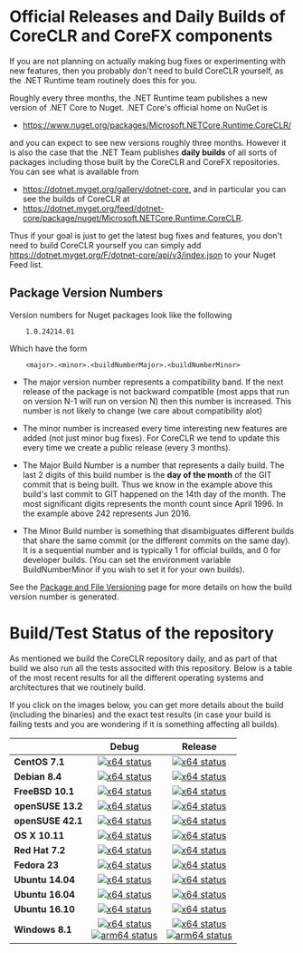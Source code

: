 # Official Releases and Daily Builds of CoreCLR and CoreFX components

If you are not planning on actually making bug fixes or experimenting with new features, then you probably
don't need to build CoreCLR yourself, as the .NET Runtime team routinely does this for you.   

Roughly every three months, the .NET Runtime team publishes a new version of .NET Core to Nuget.   .NET Core's
official home on NuGet is 
 
 * <https://www.nuget.org/packages/Microsoft.NETCore.Runtime.CoreCLR/> 
 
and you can expect to see new versions roughly three months.   However it is also the case that the .NET 
Team publishes **daily builds** of all sorts of packages including those built by the CoreCLR and CoreFX 
repositories.  You can see what is available from

 * <https://dotnet.myget.org/gallery/dotnet-core>, and in particular you can see the builds of CoreCLR at 
 * <https://dotnet.myget.org/feed/dotnet-core/package/nuget/Microsoft.NETCore.Runtime.CoreCLR>.   
 
Thus if your goal is just to get the latest bug fixes and features, you don't need to build CoreCLR yourself you 
can simply add <https://dotnet.myget.org/F/dotnet-core/api/v3/index.json> to your Nuget Feed list. 

## Package Version Numbers

Version numbers for Nuget packages look like the following
```
    1.0.24214.01
```
Which have the form
```
    <major>.<minor>.<buildNumberMajor>.<buildNumberMinor>
```

* The major version number represents a compatibility band.   If the next release of the package is not
  backward compatible (most apps that run on version N-1 will run on version N) then this number is increased.
  This number is not likely to change (we care about compatibility alot)  

* The minor number is increased every time interesting new features are added (not just minor bug fixes).
  For CoreCLR we tend to update this every time we create a public release (every 3 months).  

* The Major Build Number is a number that represents a daily build.   The last 2 digits of this build number
  is the **day of the month** of the GIT commit that is being built.   Thus we know in the example above this 
  build's last commit to GIT happened on the 14th day of the month.   The most significant digits represents
  the month count since April 1996.   In the example above 242 represents Jun 2016.   

* The Minor Build number is something that disambiguates different builds that share the same 
  commit (or the different commits on the same day).   It is a sequential number and is typically 1 for
  official builds, and 0 for developer builds.   (You can set the environment variable BuildNumberMinor if
  you wish to set it for your own builds).  

  

See the [Package and File Versioning](https://github.com/dotnet/corefx/blob/master/Documentation/building/versioning.md) page
for more details on how the build version number is generated.   



# Build/Test Status of the repository

As mentioned we build the CoreCLR repository daily, and as part of that build we also run all 
the tests associted with this repository.  Below is a table of the most recent results for all
the different operating systems and architectures that we routinely build.  

If you click on the images below, you can get more details about the build (including the binaries)
and the exact test results (in case your build is failing tests and you are wondering if it is 
something affecting all builds).    

|   | Debug | Release |
|---|:-----:|:-------:|
|**CentOS 7.1**|[![x64 status](https://img.shields.io/jenkins/s/https/ci.dot.net/job/dotnet_coreclr/job/master/debug_centos7.1.svg?label=x64)](http://ci.dot.net/job/dotnet_coreclr/job/master/job/debug_centos7.1)|[![x64 status](https://img.shields.io/jenkins/s/https/ci.dot.net/job/dotnet_coreclr/job/master/release_centos7.1.svg?label=x64)](http://ci.dot.net/job/dotnet_coreclr/job/master/job/release_centos7.1)|
|**Debian 8.4**|[![x64 status](https://img.shields.io/jenkins/s/https/ci.dot.net/job/dotnet_coreclr/job/master/debug_debian8.4.svg?label=x64)](http://ci.dot.net/job/dotnet_coreclr/job/master/job/debug_debian8.4)|[![x64 status](https://img.shields.io/jenkins/s/https/ci.dot.net/job/dotnet_coreclr/job/master/release_debian8.4.svg?label=x64)](http://ci.dot.net/job/dotnet_coreclr/job/master/job/release_debian8.4)|
|**FreeBSD 10.1**|[![x64 status](https://img.shields.io/jenkins/s/https/ci.dot.net/job/dotnet_coreclr/job/master/debug_freebsd.svg?label=x64)](http://ci.dot.net/job/dotnet_coreclr/job/master/job/debug_freebsd)|[![x64 status](https://img.shields.io/jenkins/s/https/ci.dot.net/job/dotnet_coreclr/job/master/release_freebsd.svg?label=x64)](http://ci.dot.net/job/dotnet_coreclr/job/master/job/release_freebsd)|
|**openSUSE 13.2**|[![x64 status](https://img.shields.io/jenkins/s/https/ci.dot.net/job/dotnet_coreclr/job/master/debug_opensuse13.2.svg?label=x64)](http://ci.dot.net/job/dotnet_coreclr/job/master/job/debug_opensuse13.2)|[![x64 status](https://img.shields.io/jenkins/s/https/ci.dot.net/job/dotnet_coreclr/job/master/release_opensuse13.2.svg?label=x64)](http://ci.dot.net/job/dotnet_coreclr/job/master/job/release_opensuse13.2)|
|**openSUSE 42.1**|[![x64 status](https://img.shields.io/jenkins/s/https/ci.dot.net/job/dotnet_coreclr/job/master/debug_opensuse42.1.svg?label=x64)](http://ci.dot.net/job/dotnet_coreclr/job/master/job/debug_opensuse42.1)|[![x64 status](https://img.shields.io/jenkins/s/https/ci.dot.net/job/dotnet_coreclr/job/master/release_opensuse42.1.svg?label=x64)](http://ci.dot.net/job/dotnet_coreclr/job/master/job/release_opensuse42.1)|
|**OS X 10.11**|[![x64 status](https://img.shields.io/jenkins/s/https/ci.dot.net/job/dotnet_coreclr/job/master/debug_osx.svg?label=x64)](http://ci.dot.net/job/dotnet_coreclr/job/master/job/debug_osx)|[![x64 status](https://img.shields.io/jenkins/s/https/ci.dot.net/job/dotnet_coreclr/job/master/release_osx.svg?label=x64)](http://ci.dot.net/job/dotnet_coreclr/job/master/job/release_osx)|
|**Red Hat 7.2**|[![x64 status](https://img.shields.io/jenkins/s/https/ci.dot.net/job/dotnet_coreclr/job/master/debug_rhel7.2.svg?label=x64)](http://ci.dot.net/job/dotnet_coreclr/job/master/job/debug_rhel7.2)|[![x64 status](https://img.shields.io/jenkins/s/https/ci.dot.net/job/dotnet_coreclr/job/master/release_rhel7.2.svg?label=x64)](http://ci.dot.net/job/dotnet_coreclr/job/master/job/release_rhel7.2)|
|**Fedora 23**|[![x64 status](https://img.shields.io/jenkins/s/https/ci.dot.net/job/dotnet_coreclr/job/master/debug_fedora23.svg?label=x64)](http://ci.dot.net/job/dotnet_coreclr/job/master/job/debug_fedora23)|[![x64 status](https://img.shields.io/jenkins/s/https/ci.dot.net/job/dotnet_coreclr/job/master/release_fedora23.svg?label=x64)](http://ci.dot.net/job/dotnet_coreclr/job/master/job/release_fedora23)|
|**Ubuntu 14.04**|[![x64 status](https://img.shields.io/jenkins/s/https/ci.dot.net/job/dotnet_coreclr/job/master/debug_ubuntu.svg?label=x64)](http://ci.dot.net/job/dotnet_coreclr/job/master/job/debug_ubuntu)|[![x64 status](https://img.shields.io/jenkins/s/https/ci.dot.net/job/dotnet_coreclr/job/master/release_ubuntu.svg?label=x64)](http://ci.dot.net/job/dotnet_coreclr/job/master/job/release_ubuntu)|
|**Ubuntu 16.04**|[![x64 status](https://img.shields.io/jenkins/s/https/ci.dot.net/job/dotnet_coreclr/job/master/debug_ubuntu16.04.svg?label=x64)](http://ci.dot.net/job/dotnet_coreclr/job/master/job/debug_ubuntu16.04)|[![x64 status](https://img.shields.io/jenkins/s/https/ci.dot.net/job/dotnet_coreclr/job/master/release_ubuntu16.04.svg?label=x64)](http://ci.dot.net/job/dotnet_coreclr/job/master/job/release_ubuntu16.04)|
|**Ubuntu 16.10**|[![x64 status](https://img.shields.io/jenkins/s/https/ci.dot.net/job/dotnet_coreclr/job/master/debug_ubuntu16.10.svg?label=x64)](http://ci.dot.net/job/dotnet_coreclr/job/master/job/debug_ubuntu16.10)|[![x64 status](https://img.shields.io/jenkins/s/https/ci.dot.net/job/dotnet_coreclr/job/master/release_ubuntu16.10.svg?label=x64)](http://ci.dot.net/job/dotnet_coreclr/job/master/job/release_ubuntu16.10)|
|**Windows 8.1**|[![x64 status](https://img.shields.io/jenkins/s/https/ci.dot.net/job/dotnet_coreclr/job/master/debug_windows_nt.svg?label=x64)](http://ci.dot.net/job/dotnet_coreclr/job/master/job/debug_windows_nt)<br/>[![arm64 status](https://img.shields.io/jenkins/s/https/ci.dot.net/job/dotnet_coreclr/job/master/arm64_cross_debug_windows_nt.svg?label=arm64)](http://ci.dot.net/job/dotnet_coreclr/job/master/job/arm64_cross_debug_windows_nt)|[![x64 status](https://img.shields.io/jenkins/s/https/ci.dot.net/job/dotnet_coreclr/job/master/release_windows_nt.svg?label=x64)](http://ci.dot.net/job/dotnet_coreclr/job/master/job/release_windows_nt)<br/>[![arm64 status](https://img.shields.io/jenkins/s/https/ci.dot.net/job/dotnet_coreclr/job/master/arm64_cross_release_windows_nt.svg?label=arm64)](http://ci.dot.net/job/dotnet_coreclr/job/master/job/arm64_cross_release_windows_nt)|
